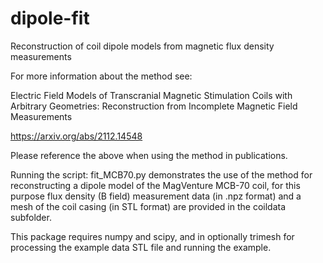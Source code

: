 # dipole-fit
Reconstruction of coil dipole models from magnetic flux density measurements

For more information about the method see:

Electric Field Models of Transcranial Magnetic Stimulation Coils with Arbitrary Geometries: Reconstruction from Incomplete Magnetic Field Measurements

https://arxiv.org/abs/2112.14548

Please reference the above when using the method in publications.

Running the script: fit_MCB70.py demonstrates the use of the method for reconstructing a dipole model of the MagVenture MCB-70 coil, for this purpose flux density (B field) measurement data (in .npz format) and a mesh of the coil casing (in STL format) are provided in the coildata subfolder.

This package requires numpy and scipy, and in optionally trimesh for processing the example data STL file and running the example.
